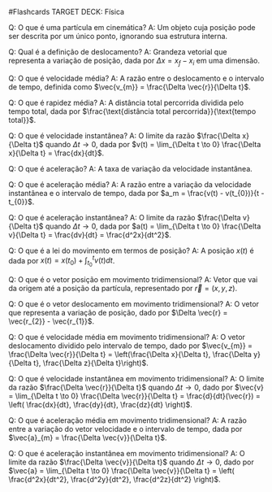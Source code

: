 #Flashcards 
TARGET DECK: Física

Q: O que é uma partícula em cinemática? 
A: Um objeto cuja posição pode ser descrita por um único ponto, ignorando sua estrutura interna.
<!--ID: 1750432917208-->


Q: Qual é a definição de deslocamento? 
A: Grandeza vetorial que representa a variação de posição, dada por $\Delta x = x_{f} - x_{i}$ em uma dimensão.
<!--ID: 1750432917214-->


Q: O que é velocidade média? 
A: A razão entre o deslocamento e o intervalo de tempo, definida como $\vec{v_{m}} = \frac{\Delta \vec{r}}{\Delta t}$.
<!--ID: 1750432917218-->


Q: O que é rapidez média? 
A: A distância total percorrida dividida pelo tempo total, dada por $\frac{\text{distância total percorrida}}{\text{tempo total}}$.
<!--ID: 1750432917223-->


Q: O que é velocidade instantânea? 
A: O limite da razão $\frac{\Delta x}{\Delta t}$ quando $\Delta t \to 0$, dada por $v(t) = \lim_{\Delta t \to 0} \frac{\Delta x}{\Delta t} = \frac{dx}{dt}$.
<!--ID: 1750432917227-->


Q: O que é aceleração? 
A: A taxa de variação da velocidade instantânea.
<!--ID: 1750432917231-->


Q: O que é aceleração média? 
A: A razão entre a variação da velocidade instantânea e o intervalo de tempo, dada por $a_m = \frac{v(t) - v(t_{0})}{t - t_{0}}$.
<!--ID: 1750432917235-->


Q: O que é aceleração instantânea? 
A: O limite da razão $\frac{\Delta v}{\Delta t}$ quando $\Delta t \to 0$, dada por $a(t) = \lim_{\Delta t \to 0} \frac{\Delta v}{\Delta t} = \frac{dv}{dt} = \frac{d^2x}{dt^2}$.
<!--ID: 1750432917240-->


Q: O que é a lei do movimento em termos de posição? 
A: A posição $x(t)$ é dada por $x(t) = x(t_{0}) + \int_{t_{0}}^{t} v(t) dt$.
<!--ID: 1750432917244-->


Q: O que é o vetor posição em movimento tridimensional? 
A: Vetor que vai da origem até a posição da partícula, representado por $\vec{r} = (x, y, z)$.
<!--ID: 1750432917249-->


Q: O que é o vetor deslocamento em movimento tridimensional? 
A: O vetor que representa a variação de posição, dado por $\Delta \vec{r} = \vec{r_{2}} - \vec{r_{1}}$.
<!--ID: 1750432917253-->


Q: O que é velocidade média em movimento tridimensional? 
A: O vetor deslocamento dividido pelo intervalo de tempo, dado por $\vec{v_{m}} = \frac{\Delta \vec{r}}{\Delta t} = \left(\frac{\Delta x}{\Delta t}, \frac{\Delta y}{\Delta t}, \frac{\Delta z}{\Delta t}\right)$.
<!--ID: 1750432917258-->


Q: O que é velocidade instantânea em movimento tridimensional? 
A: O limite da razão $\frac{\Delta \vec{r}}{\Delta t}$ quando $\Delta t \to 0$, dado por $\vec{v} = \lim_{\Delta t \to 0} \frac{\Delta \vec{r}}{\Delta t} = \frac{d}{dt}(\vec{r}) = \left( \frac{dx}{dt}, \frac{dy}{dt}, \frac{dz}{dt} \right)$.
<!--ID: 1750432917262-->


Q: O que é aceleração média em movimento tridimensional? 
A: A razão entre a variação do vetor velocidade e o intervalo de tempo, dada por $\vec{a}_{m} = \frac{\Delta \vec{v}}{\Delta t}$.
<!--ID: 1750432917266-->


Q: O que é aceleração instantânea em movimento tridimensional? 
A: O limite da razão $\frac{\Delta \vec{v}}{\Delta t}$ quando $\Delta t \to 0$, dado por $\vec{a} = \lim_{\Delta t \to 0} \frac{\Delta \vec{v}}{\Delta t} = \left( \frac{d^2x}{dt^2}, \frac{d^2y}{dt^2}, \frac{d^2z}{dt^2} \right)$.
<!--ID: 1750432917270-->


